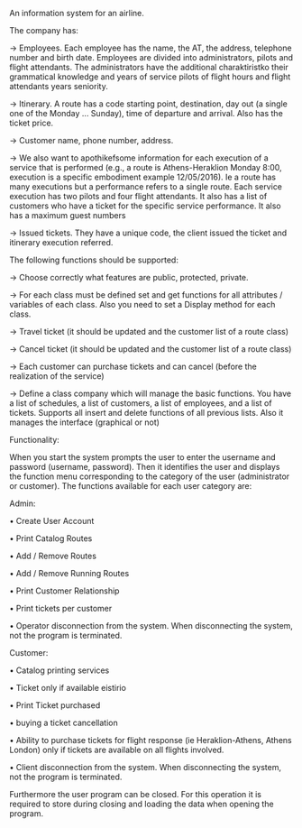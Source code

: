 An information system for an airline.

The company has:

  ->	Employees. Each employee has the name, the AT, the address, telephone number and birth date. Employees are divided into                 administrators, pilots and flight attendants. The administrators have the additional charaktiristko their grammatical knowledge         and years of service pilots of flight hours and flight attendants years seniority.
  
  ->	Itinerary. A route has a code starting point, destination, day out (a single one of the Monday ... Sunday), time of departure and         arrival. Also has the ticket price.
  
  ->	Customer name, phone number, address.
  
  ->	We also want to apothikefsome information for each execution of a service that is performed (e.g., a route is Athens-Heraklion             Monday 8:00, execution is a specific embodiment example 12/05/2016). Ie a route has many executions but a performance refers to a         single route. Each service execution has two pilots and four flight attendants. It also has a list of customers who have a ticket         for the specific service performance. It also has a maximum guest numbers
  
  ->	Issued tickets. They have a unique code, the client issued the ticket and itinerary execution referred.
  
  
The following functions should be supported:

  ->	Choose correctly what features are public, protected, private.
  
  ->	For each class must be defined set and get functions for all attributes / variables of each class. Also you need to set a Display         method for each class.
  
  ->	Travel ticket (it should be updated and the customer list of a route class)
  
  ->	Cancel ticket (it should be updated and the customer list of a route class)
  
  ->	Each customer can purchase tickets and can cancel (before the realization of the service)
  
  ->	Define a class company which will manage the basic functions. You have a list of schedules, a list of customers, a list of                 employees, and a list of tickets. Supports all insert and delete functions of all previous lists. Also it manages the interface           (graphical or not)
  
Functionality:

When you start the system prompts the user to enter the username and password (username, password). Then it identifies the user and displays the function menu corresponding to the category of the user (administrator or customer). The functions available for each user category are:

Admin:

•	Create User Account

•	Print Catalog Routes

•	Add / Remove Routes

•	Add / Remove Running Routes

•	Print Customer Relationship

•	Print tickets per customer

•	Operator disconnection from the system. When disconnecting the system, not the program is terminated.


Customer:

•	Catalog printing services

•	Ticket only if available eistirio

•	Print Ticket purchased

•	buying a ticket cancellation

•	Ability to purchase tickets for flight response (ie Heraklion-Athens, Athens London) only if tickets are available on all flights       involved.

•	Client disconnection from the system. When disconnecting the system, not the program is terminated.

  Furthermore the user program can be closed. For this operation it is required to store during closing and loading the data when         opening the program.



